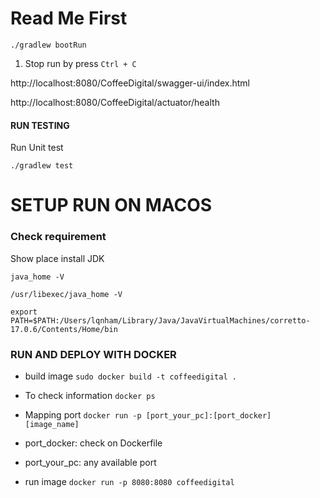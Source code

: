 # Read Me First

```shell
./gradlew bootRun
```
1. Stop run by press `Ctrl + C`

http://localhost:8080/CoffeeDigital/swagger-ui/index.html

http://localhost:8080/CoffeeDigital/actuator/health


#### RUN TESTING
Run Unit test
```shell
./gradlew test
```

# SETUP RUN ON MACOS

### Check requirement

Show place install JDK

```shell
java_home -V

/usr/libexec/java_home -V
```

```shell
export PATH=$PATH:/Users/lqnham/Library/Java/JavaVirtualMachines/corretto-17.0.6/Contents/Home/bin
```

### RUN AND DEPLOY WITH DOCKER

- build image ```sudo docker build -t coffeedigital .```

- To check information
  ```docker ps```

- Mapping port
  ```docker run -p [port_your_pc]:[port_docker] [image_name]```

- port_docker: check on Dockerfile
- port_your_pc: any available port


- run image
  ```docker run -p 8080:8080 coffeedigital```

